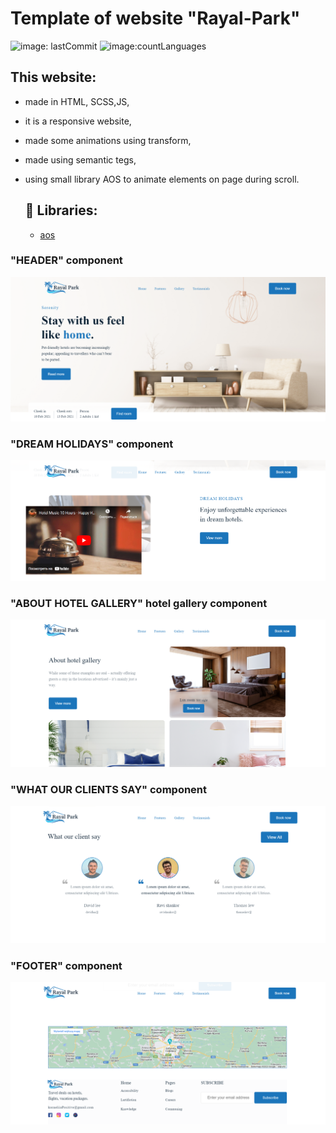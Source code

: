 # Template of website "Rayal-Park"
![image: lastCommit](https://img.shields.io/github/last-commit/Korneliia08/Rayal-Park/master)
![image:countLanguages](https://img.shields.io/github/languages/count/Korneliia08/Rayal-Park)

## This website:
* made in HTML, SCSS,JS,
* it is a responsive website,
* made some animations using transform,
* made using semantic tegs,
* using small library AOS to animate elements on page during scroll.

  ## 📖 Libraries:
  * [aos](https://www.npmjs.com/package/aos)
  
 
 ### "HEADER" component
![image](https://github.com/Korneliia08/Rayal-Park/blob/master/src/assets/imagesOfProject/header.png)

 ### "DREAM HOLIDAYS" component
![image](https://github.com/Korneliia08/Rayal-Park/blob/master/src/assets/imagesOfProject/dreamHolidays.png)

 ### "ABOUT HOTEL GALLERY" hotel gallery component
![image](https://github.com/Korneliia08/Rayal-Park/blob/master/src/assets/imagesOfProject/aboutHotel.png)

 ### "WHAT OUR CLIENTS SAY" component
![image](https://github.com/Korneliia08/Rayal-Park/blob/master/src/assets/imagesOfProject/clients.png)

 ### "FOOTER" component
![image](https://github.com/Korneliia08/Rayal-Park/blob/master/src/assets/imagesOfProject/maps.png)
